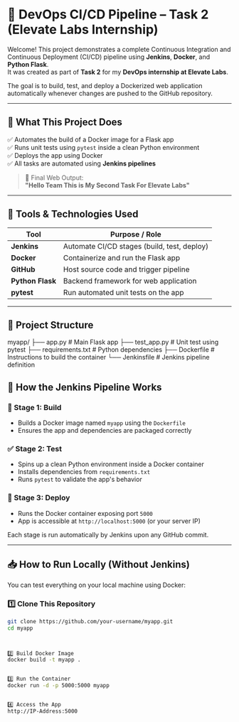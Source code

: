 # 🚀 DevOps CI/CD Pipeline – Task 2 (Elevate Labs Internship)

Welcome! This project demonstrates a complete Continuous Integration and Continuous Deployment (CI/CD) pipeline using **Jenkins**, **Docker**, and **Python Flask**.  
It was created as part of **Task 2** for my **DevOps internship at Elevate Labs**.

The goal is to build, test, and deploy a Dockerized web application automatically whenever changes are pushed to the GitHub repository.

---

## 📌 What This Project Does

✅ Automates the build of a Docker image for a Flask app  
✅ Runs unit tests using `pytest` inside a clean Python environment  
✅ Deploys the app using Docker  
✅ All tasks are automated using **Jenkins pipelines**

> 📢 Final Web Output:  
> **"Hello Team This is My Second Task For Elevate Labs"**

---

## 🧰 Tools & Technologies Used

| Tool           | Purpose / Role                          |
|----------------|------------------------------------------|
| **Jenkins**     | Automate CI/CD stages (build, test, deploy) |
| **Docker**      | Containerize and run the Flask app       |
| **GitHub**      | Host source code and trigger pipeline    |
| **Python Flask**| Backend framework for web application    |
| **pytest**      | Run automated unit tests on the app      |

---

## 📁 Project Structure


myapp/
├── app.py # Main Flask app
├── test_app.py # Unit test using pytest
├── requirements.txt # Python dependencies
├── Dockerfile # Instructions to build the container
└── Jenkinsfile # Jenkins pipeline definition





## 🧪 How the Jenkins Pipeline Works

### 🔨 Stage 1: Build
- Builds a Docker image named `myapp` using the `Dockerfile`
- Ensures the app and dependencies are packaged correctly

### ✅ Stage 2: Test
- Spins up a clean Python environment inside a Docker container
- Installs dependencies from `requirements.txt`
- Runs `pytest` to validate the app's behavior

### 🚀 Stage 3: Deploy
- Runs the Docker container exposing port `5000`
- App is accessible at `http://localhost:5000` (or your server IP)

Each stage is run automatically by Jenkins upon any GitHub commit.

---

## 📥 How to Run Locally (Without Jenkins)

You can test everything on your local machine using Docker:

### 1️⃣ Clone This Repository
```bash
git clone https://github.com/your-username/myapp.git
cd myapp



2️⃣ Build Docker Image
docker build -t myapp .


3️⃣ Run the Container
docker run -d -p 5000:5000 myapp


4️⃣ Access the App
http://IP-Address:5000






